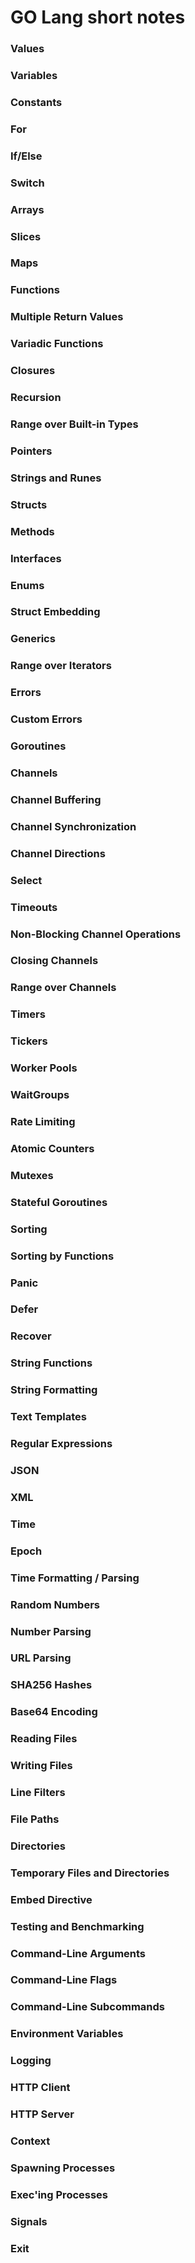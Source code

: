 # GO Lang short notes

### Values
### Variables
### Constants
### For
### If/Else
### Switch
### Arrays
### Slices
### Maps
### Functions
### Multiple Return Values
### Variadic Functions
### Closures
### Recursion
### Range over Built-in Types
### Pointers
### Strings and Runes
### Structs
### Methods
### Interfaces
### Enums
### Struct Embedding
### Generics
### Range over Iterators
### Errors
### Custom Errors
### Goroutines
### Channels
### Channel Buffering
### Channel Synchronization
### Channel Directions
### Select
### Timeouts
### Non-Blocking Channel Operations
### Closing Channels
### Range over Channels
### Timers
### Tickers
### Worker Pools
### WaitGroups
### Rate Limiting
### Atomic Counters
### Mutexes
### Stateful Goroutines
### Sorting
### Sorting by Functions
### Panic
### Defer
### Recover
### String Functions
### String Formatting
### Text Templates
### Regular Expressions
### JSON
### XML
### Time
### Epoch
### Time Formatting / Parsing
### Random Numbers
### Number Parsing
### URL Parsing
### SHA256 Hashes
### Base64 Encoding
### Reading Files
### Writing Files
### Line Filters
### File Paths
### Directories
### Temporary Files and Directories
### Embed Directive
### Testing and Benchmarking
### Command-Line Arguments
### Command-Line Flags
### Command-Line Subcommands
### Environment Variables
### Logging
### HTTP Client
### HTTP Server
### Context
### Spawning Processes
### Exec'ing Processes
### Signals
### Exit